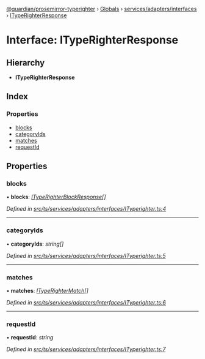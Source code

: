 [@guardian/prosemirror-typerighter](../README.md) › [Globals](../globals.md) › [services/adapters/interfaces](../modules/services_adapters_interfaces.md) › [ITypeRighterResponse](services_adapters_interfaces.ityperighterresponse.md)

# Interface: ITypeRighterResponse

## Hierarchy

* **ITypeRighterResponse**

## Index

### Properties

* [blocks](services_adapters_interfaces.ityperighterresponse.md#blocks)
* [categoryIds](services_adapters_interfaces.ityperighterresponse.md#categoryids)
* [matches](services_adapters_interfaces.ityperighterresponse.md#matches)
* [requestId](services_adapters_interfaces.ityperighterresponse.md#requestid)

## Properties

###  blocks

• **blocks**: *[ITypeRighterBlockResponse](services_adapters_interfaces.ityperighterblockresponse.md)[]*

*Defined in [src/ts/services/adapters/interfaces/ITyperighter.ts:4](https://github.com/guardian/prosemirror-typerighter/blob/530a4bd/src/ts/services/adapters/interfaces/ITyperighter.ts#L4)*

___

###  categoryIds

• **categoryIds**: *string[]*

*Defined in [src/ts/services/adapters/interfaces/ITyperighter.ts:5](https://github.com/guardian/prosemirror-typerighter/blob/530a4bd/src/ts/services/adapters/interfaces/ITyperighter.ts#L5)*

___

###  matches

• **matches**: *[ITypeRighterMatch](services_adapters_interfaces.ityperightermatch.md)[]*

*Defined in [src/ts/services/adapters/interfaces/ITyperighter.ts:6](https://github.com/guardian/prosemirror-typerighter/blob/530a4bd/src/ts/services/adapters/interfaces/ITyperighter.ts#L6)*

___

###  requestId

• **requestId**: *string*

*Defined in [src/ts/services/adapters/interfaces/ITyperighter.ts:7](https://github.com/guardian/prosemirror-typerighter/blob/530a4bd/src/ts/services/adapters/interfaces/ITyperighter.ts#L7)*
